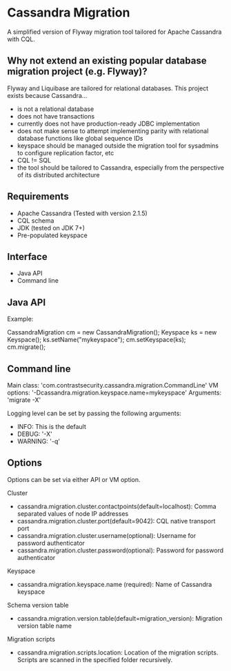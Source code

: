 Cassandra Migration
========

A simplified version of Flyway migration tool tailored for Apache Cassandra with CQL.

## Why not extend an existing popular database migration project (e.g. Flyway)?
Flyway and Liquibase are tailored for relational databases. This project exists because Cassandra...
* is not a relational database
* does not have transactions
* currently does not have production-ready JDBC implementation
* does not make sense to attempt implementing parity with relational database functions like global sequence IDs
* keyspace should be managed outside the migration tool for sysadmins to configure replication factor, etc
* CQL != SQL
* the tool should be tailored to Cassandra, especially from the perspective of its distributed architecture

## Requirements
* Apache Cassandra (Tested with version 2.1.5)
* CQL schema
* JDK (tested on JDK 7+)
* Pre-populated keyspace

## Interface
* Java API
* Command line

## Java API
Example:

CassandraMigration cm = new CassandraMigration();
Keyspace ks = new Keyspace();
ks.setName("mykeyspace");
cm.setKeyspace(ks);
cm.migrate();

## Command line
Main class: 'com.contrastsecurity.cassandra.migration.CommandLine'
VM options: '-Dcassandra.migration.keyspace.name=mykeyspace'
Arguments: 'migrate -X'

Logging level can be set by passing the following arguments:
* INFO: This is the default
* DEBUG: '-X'
* WARNING: '-q'

## Options
Options can be set via either API or VM option.

Cluster
* cassandra.migration.cluster.contactpoints(default=localhost): Comma separated values of node IP addresses
* cassandra.migration.cluster.port(default=9042): CQL native transport port
* cassandra.migration.cluster.username(optional): Username for password authenticator
* cassandra.migration.cluster.password(optional): Password for password authenticator

Keyspace
* cassandra.migration.keyspace.name (required): Name of Cassandra keyspace

Schema version table
* cassandra.migration.version.table(default=migration_version): Migration version table name

Migration scripts
* cassandra.migration.scripts.location: Location of the migration scripts. Scripts are scanned in the specified folder recursively.